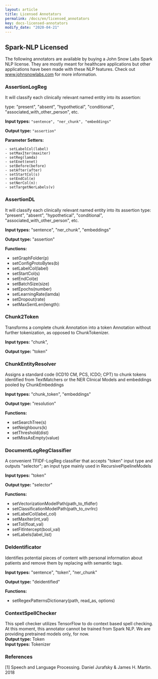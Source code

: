 ```yaml
---
layout: article
title: Licensed Annotators
permalink: /docs/en/licensed_annotators
key: docs-licensed-annotators
modify_date: "2020-04-21"
---
```


## Spark-NLP Licensed

The following annotators are available by buying a John Snow Labs Spark NLP license.
They are mostly meant for healthcare applications but other applications have been made with these NLP features.
Check out www.johnsnowlabs.com for more information.

### AssertionLogReg

It will classify each clinically relevant named entity into its assertion:

type: "present", "absent", "hypothetical", "conditional",
"associated_with_other_person", etc.

**Input types:** `"sentence", "ner_chunk", "embeddings"`

**Output type:** `"assertion"`

**Parameter Setters:**
```
- setLabelCol(label)
- setMaxIter(maxiter)
- setReg(lamda)
- setEnet(enet)
- setBefore(before)
- setAfter(after)
- setStartCol(s)
- setEndCol(e)
- setNerCol(n):
- setTargetNerLabels(v)
```

### AssertionDL

It will classify each clinically relevant named entity into its assertion
type: "present", "absent", "hypothetical", "conditional", "associated_with_other_person", etc.

**Input types:** "sentence", "ner_chunk", "embeddings"

**Output type:** "assertion"

**Functions:**

- setGraphFolder(p)
- setConfigProtoBytes(b)
- setLabelCol(label)
- setStartCol(s)
- setEndCol(e)
- setBatchSize(size)
- setEpochs(number)
- setLearningRate(lamda)
- setDropout(rate)
- setMaxSentLen(length):

### Chunk2Token

Transforms a complete chunk Annotation into a token Annotation without further tokenization, as opposed to ChunkTokenizer.

**Input types:** "chunk",

**Output type:** "token"

### ChunkEntityResolver

Assigns a standard code (ICD10 CM, PCS, ICDO; CPT) to chunk tokens identified from TextMatchers or the NER Clinical Models and embeddings pooled by ChunkEmbeddings

**Input types:** "chunk_token", "embeddings"

**Output type:** "resolution"

**Functions:**

- setSearchTree(s)
- setNeighbours(k)
- setThreshold(dist)
- setMissAsEmpty(value)

### DocumentLogRegClassifier

A convenient TFIDF-LogReg classifier that accepts "token" input type and outputs "selector"; an input type mainly used in RecursivePipelineModels

**Input types:** "token"

**Output type:** "selector"

**Functions:**

- setVectorizationModelPath(path_to_tfidfer)
- setClassificationModelPath(path_to_ovrlrc)
- setLabelCol(label_col)
- setMaxIter(int_val)
- setTol(float_val)
- setFitIntercept(bool_val)
- setLabels(label_list)



### DeIdentificator

Identifies potential pieces of content with personal information about
patients and remove them by replacing with semantic tags.

**Input types:** "sentence", "token", "ner_chunk"

**Output type:** "deidentified"

**Functions:**

- setRegexPatternsDictionary(path, read_as, options)

### ContextSpellChecker

This spell checker utilizes TensorFlow to do context based spell checking. At this moment, this annotator cannot be trained from Spark NLP. We are providing pretrained models only, for now.  
**Output type:** Token  
**Input types:** Tokenizer  

### References

[1] Speech and Language Processing. Daniel Jurafsky & James H. Martin. 2018
